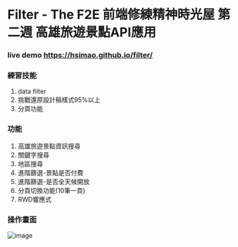 # Filter - The F2E 前端修練精神時光屋 第二週 高雄旅遊景點API應用

### live demo https://hsimao.github.io/filter/

### 練習技能
1. data filter
2. 挑戰還原設計稿樣式95%以上
3. 分頁功能

### 功能
1. 高雄旅遊景點資訊搜尋
2. 關鍵字搜尋
3. 地區搜尋
4. 進階篩選-景點是否付費
5. 進階篩選-是否全天候開放
6. 分頁切換功能(10筆一頁)
7. RWD響應式

### 操作畫面
![image](https://github.com/hsimao/filter/blob/master/filter.gif)
